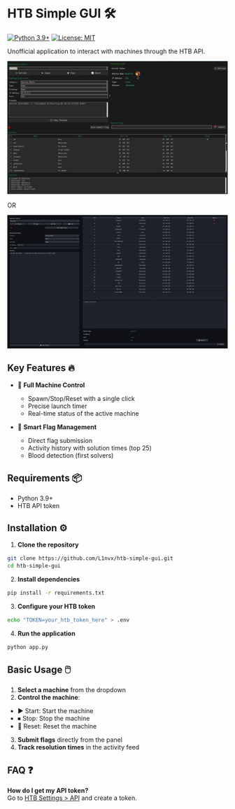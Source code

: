 # HTB Simple GUI 🛠️

[![Python 3.9+](https://img.shields.io/badge/python-3.9%2B-blue.svg)](https://www.python.org/downloads/)
[![License: MIT](https://img.shields.io/badge/License-MIT-yellow.svg)](https://opensource.org/licenses/MIT)

Unofficial application to interact with machines through the HTB API.

![HTB GUI Screenshot](app-gui.png)

OR

![HTB GUI Screenshot](app-gui2.png)

## Key Features 🔥

- 🚀 **Full Machine Control**
  - Spawn/Stop/Reset with a single click
  - Precise launch timer
  - Real-time status of the active machine

- 🎯 **Smart Flag Management**
  - Direct flag submission
  - Activity history with solution times (top 25)
  - Blood detection (first solvers)


## Requirements 📦

- Python 3.9+
- HTB API token

## Installation ⚙️

1. **Clone the repository**
```bash
git clone https://github.com/L1nvx/htb-simple-gui.git
cd htb-simple-gui
```

2. **Install dependencies**
```bash
pip install -r requirements.txt
```

3. **Configure your HTB token**
```bash
echo "TOKEN=your_htb_token_here" > .env
```

4. **Run the application**
```bash
python app.py
```

## Basic Usage 🖱️

1. **Select a machine** from the dropdown
2. **Control the machine**:
  - ▶️ Start: Start the machine
  - ⏹ Stop: Stop the machine
  - 🔄 Reset: Reset the machine
3. **Submit flags** directly from the panel
4. **Track resolution times** in the activity feed

## FAQ ❓

**How do I get my API token?**  
Go to [HTB Settings > API](https://app.hackthebox.com/profile/settings) and create a token.
